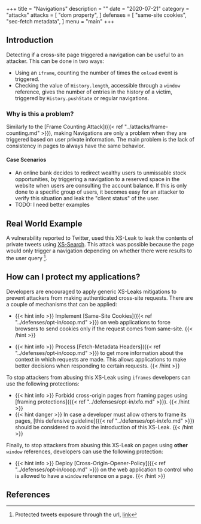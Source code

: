 +++
title = "Navigations"
description = ""
date = "2020-07-21"
category = "attacks"
attacks = [
    "dom property",
]
defenses = [
    "same-site cookies",
    "sec-fetch metadata",
]
menu = "main"
+++

## Introduction

Detecting if a cross-site page triggered a navigation can be useful to an attacker. This can be done in two ways:
- Using an `iframe`, counting the number of times the `onload` event is triggered.
- Checking the value of `History.length`, accessible through a `window` reference, gives the number of entries in the history of a victim, triggered by `History.pushState` or regular navigations.

### Why is this a problem?

Similarly to the [Frame Counting Attack]({{< ref "../attacks/frame-counting.md" >}}), making Navigations are only a problem when they are triggered based on user private information. The main problem is the lack of consistency in pages to always have the same behavior.

#### Case Scenarios

- An online bank decides to redirect wealthy users to unmissable stock opportunities, by triggering a navigation to a reserved space in the website when users are consulting the account balance. If this is only done to a specific group of users, it becomes easy for an attacker to verify this situation and leak the "client status" of the user.
- TODO: I need better examples

## Real World Example

A vulnerability reported to Twitter, used this XS-Leak to leak the contents of private tweets using [XS-Search](https://todo). This attack was possible because the page would only trigger a navigation depending on whether there were results to the user query [^1].


## How can I protect my applications?

Developers are encouraged to apply generic XS-Leaks mitigations to prevent attackers from making authenticated cross-site requests. There are a couple of mechanisms that can be applied:

- {{< hint info >}}
Implement [Same-Site Cookies]({{< ref "../defenses/opt-in/coop.md" >}}) on web applications to force browsers to send cookies only if the request comes from same-site.
{{< /hint >}}

- {{< hint info >}}
Process [Fetch-Metadata Headers]({{< ref "../defenses/opt-in/coop.md" >}}) to get more information about the context in which requests are made. This allows applications to make better decisions when responding to certain requests.
{{< /hint >}}

To stop attackers from abusing this XS-Leak using `iframes` developers can use the following protections:

- {{< hint info >}}
Forbidd cross-origin pages from framing pages using [framing protections]({{< ref "../defenses/opt-in/xfo.md" >}}).
{{< /hint >}}
- {{< hint danger >}}
In case a developer must allow others to frame its pages, [this defensive guideline]({{< ref "../defenses/opt-in/xfo.md" >}}) should be considered to avoid the introduction of this XS-Leak.
{{< /hint >}}

Finally, to stop attackers from abusing this XS-Leak on pages using **other** `window` references, developers can use the following protection:

- {{< hint info >}}
Deploy [Cross-Origin-Opener-Policy]({{< ref "../defenses/opt-in/coop.md" >}}) on the web application to control who is allowed to have a `window` reference on a page.
{{< /hint >}}

## References

[^1]: Protected tweets exposure through the url, [link](https://hackerone.com/reports/491473)
